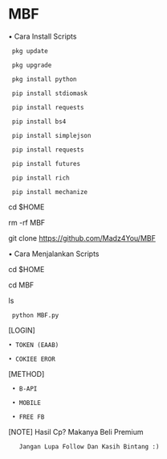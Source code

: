 # MBF

• Cara Install Scripts   



       
     pkg update
 
     pkg upgrade

     pkg install python

     pip install stdiomask  

     pip install requests 

     pip install bs4 

     pip install simplejson  

     pip install requests  

     pip install futures  

     pip install rich  

     pip install mechanize

cd $HOME  

rm -rf MBF  

git clone https://github.com/Madz4You/MBF  


• Cara Menjalankan Scripts  

cd $HOME  

cd MBF


ls  

     python MBF.py

[LOGIN]

    • TOKEN (EAAB)

    • COKIEE EROR

[METHOD]

     • B-API

     • MOBILE

     • FREE FB

[NOTE] 
      Hasil Cp? Makanya Beli Premium


       Jangan Lupa Follow Dan Kasih Bintang :)
